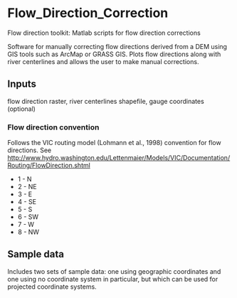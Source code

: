 # Flow_Direction_Correction

Flow direction toolkit: Matlab scripts for flow direction corrections

Software for manually correcting flow directions derived from a DEM using GIS tools such as ArcMap or GRASS GIS. Plots flow directions along with river centerlines and allows the user to make manual corrections.

## Inputs
flow direction raster, river centerlines shapefile, gauge coordinates (optional)

### Flow direction convention
Follows the VIC routing model (Lohmann et al., 1998) convention for flow directions. See http://www.hydro.washington.edu/Lettenmaier/Models/VIC/Documentation/Routing/FlowDirection.shtml

* 1 - N
* 2 - NE
* 3 - E
* 4 - SE
* 5 - S
* 6 - SW
* 7 - W
* 8 - NW

## Sample data
Includes two sets of sample data: one using geographic coordinates and one using no coordinate system in particular, but which can be used for projected coordinate systems.
